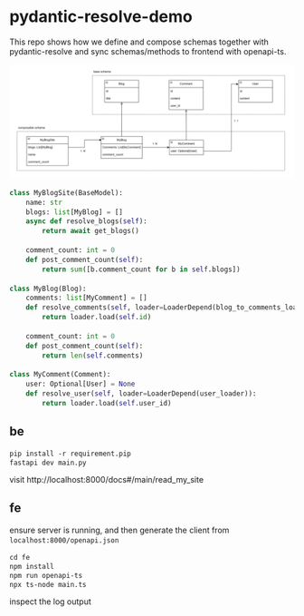 # pydantic-resolve-demo
This repo shows how we define and compose schemas together with pydantic-resolve and sync schemas/methods to frontend with openapi-ts.

![](./demo.png)

```python
class MyBlogSite(BaseModel):
    name: str
    blogs: list[MyBlog] = []
    async def resolve_blogs(self):
        return await get_blogs()

    comment_count: int = 0
    def post_comment_count(self):
        return sum([b.comment_count for b in self.blogs])
        
class MyBlog(Blog):
    comments: list[MyComment] = []
    def resolve_comments(self, loader=LoaderDepend(blog_to_comments_loader)):
        return loader.load(self.id)

    comment_count: int = 0
    def post_comment_count(self):
        return len(self.comments)

class MyComment(Comment):
    user: Optional[User] = None
    def resolve_user(self, loader=LoaderDepend(user_loader)):
        return loader.load(self.user_id)


```

## be

```shell
pip install -r requirement.pip
fastapi dev main.py
```

visit http://localhost:8000/docs#/main/read_my_site


## fe

ensure server is running, and then generate the client from `localhost:8000/openapi.json`
```shell
cd fe
npm install
npm run openapi-ts
npx ts-node main.ts
```

inspect the log output
